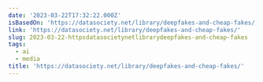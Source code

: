 ```yaml
---
date: '2023-03-22T17:32:22.000Z'
isBasedOn: 'https://datasociety.net/library/deepfakes-and-cheap-fakes/'
link: 'https://datasociety.net/library/deepfakes-and-cheap-fakes/'
slug: 2023-03-22-httpsdatasocietynetlibrarydeepfakes-and-cheap-fakes
tags:
  - ai
  - media
title: 'https://datasociety.net/library/deepfakes-and-cheap-fakes/'
---
```


